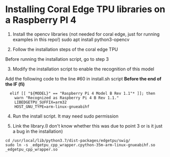 # Installing Coral Edge TPU libraries on a Raspberry PI 4

1. Install the opencv libraries (not needed for coral edge, just for running examples in this repo!)
sudo apt install python3-opencv

2. Follow the installation steps of the coral edge TPU

Before running the installation script, go to step 3

3. Modify the installation script to enable the recognition of this model

Add the following code to the line #60 in install.sh script **Before the end of the IF (fi)**
~~~~
  elif [[ "${MODEL}" == "Raspberry Pi 4 Model B Rev 1.1"* ]]; then
    warn "Recognized as Raspberry Pi 4 B Rev 1.1."
    LIBEDGETPU_SUFFIX=arm32
    HOST_GNU_TYPE=arm-linux-gnueabihf 
~~~~

4. Run the install script. It may need sudo permission

5. Link the library.(I don't know whether this was due to point 3 or is it just a bug in the installation)
~~~~
cd /usr/local/lib/python3.7/dist-packages/edgetpu/swig/
sudo ln -s _edgetpu_cpp_wrapper.cpython-35m-arm-linux-gnueabihf.so _edgetpu_cpp_wrapper.so
~~~~
